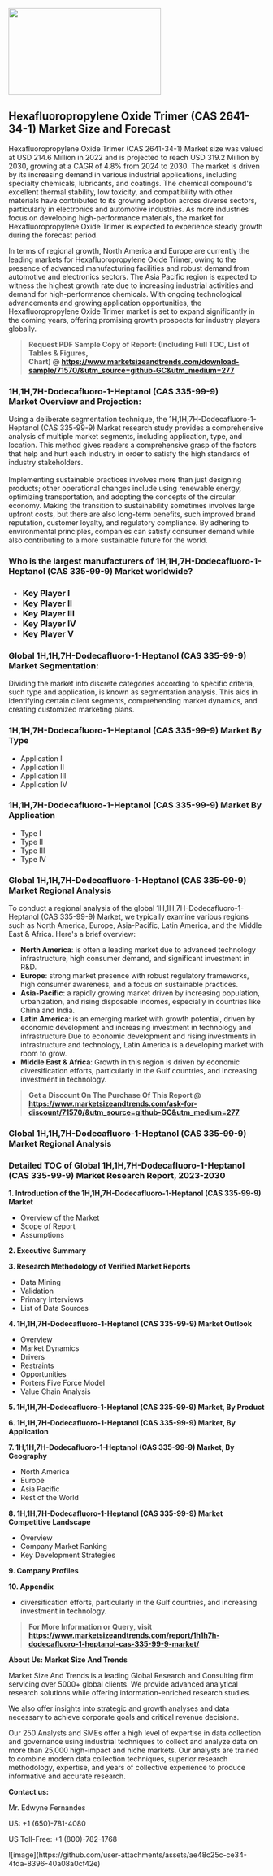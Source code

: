 <p><img class="alignnone size-medium wp-image-20088" src="https://ffe5etoiles.com/wp-content/uploads/2024/12/MST1-300x171.png" alt="" width="300" height="171" /></p><h2>Hexafluoropropylene Oxide Trimer (CAS 2641-34-1) Market Size and Forecast</h2><p>Hexafluoropropylene Oxide Trimer (CAS 2641-34-1) Market size was valued at USD 214.6 Million in 2022 and is projected to reach USD 319.2 Million by 2030, growing at a CAGR of 4.8% from 2024 to 2030. The market is driven by its increasing demand in various industrial applications, including specialty chemicals, lubricants, and coatings. The chemical compound's excellent thermal stability, low toxicity, and compatibility with other materials have contributed to its growing adoption across diverse sectors, particularly in electronics and automotive industries. As more industries focus on developing high-performance materials, the market for Hexafluoropropylene Oxide Trimer is expected to experience steady growth during the forecast period.</p><p>In terms of regional growth, North America and Europe are currently the leading markets for Hexafluoropropylene Oxide Trimer, owing to the presence of advanced manufacturing facilities and robust demand from automotive and electronics sectors. The Asia Pacific region is expected to witness the highest growth rate due to increasing industrial activities and demand for high-performance chemicals. With ongoing technological advancements and growing application opportunities, the Hexafluoropropylene Oxide Trimer market is set to expand significantly in the coming years, offering promising growth prospects for industry players globally.</p></p><blockquote id="" class=""><strong>Request PDF Sample Copy of Report: (Including Full TOC, List of Tables &amp; Figures, Chart)&nbsp;@&nbsp;<strong><a href="https://www.marketsizeandtrends.com/download-sample/71570/&utm_source=github-GC&utm_medium=277" target="_blank">https://www.marketsizeandtrends.com/download-sample/71570/&utm_source=github-GC&utm_medium=277</a></strong></strong></blockquote><h3 id="" class="">1H,1H,7H-Dodecafluoro-1-Heptanol (CAS 335-99-9) Market&nbsp;Overview and Projection:</h3><p id="" class="">Using a deliberate segmentation technique, the 1H,1H,7H-Dodecafluoro-1-Heptanol (CAS 335-99-9) Market research study provides a comprehensive analysis of multiple market segments, including application, type, and location. This method gives readers a comprehensive grasp of the factors that help and hurt each industry in order to satisfy the high standards of industry stakeholders. <br /> <br />Implementing sustainable practices involves more than just designing products; other operational changes include using renewable energy, optimizing transportation, and adopting the concepts of the circular economy. Making the transition to sustainability sometimes involves large upfront costs, but there are also long-term benefits, such improved brand reputation, customer loyalty, and regulatory compliance. By adhering to environmental principles, companies can satisfy consumer demand while also contributing to a more sustainable future for the world.</p><h3 id="" class="">Who is the largest manufacturers of&nbsp;1H,1H,7H-Dodecafluoro-1-Heptanol (CAS 335-99-9) Market worldwide?</h3><h3 class=""><p><ul><li>Key Player I </li><li> Key Player II </li><li> Key Player III </li><li> Key Player IV </li><li> Key Player V</li></ul></p></h3><h3 id="" class="">Global&nbsp;1H,1H,7H-Dodecafluoro-1-Heptanol (CAS 335-99-9) Market Segmentation:</h3><p id="" class="">Dividing the market into discrete categories according to specific criteria, such type and application, is known as segmentation analysis. This aids in identifying certain client segments, comprehending market dynamics, and creating customized marketing plans.</p><h3 id="" class="">1H,1H,7H-Dodecafluoro-1-Heptanol (CAS 335-99-9) Market&nbsp;By Type</h3><p><p><ul><li>Application I </li><li> Application II </li><li> Application III </li><li> Application IV</p></li></ul></p></p><h3 id="" class="">1H,1H,7H-Dodecafluoro-1-Heptanol (CAS 335-99-9) Market&nbsp;By Application</h3><p class=""><p><ul><li>Type I </li><li> Type II </li><li> Type III </li><li> Type IV</li></ul></p></p><h3 id="" class="">Global 1H,1H,7H-Dodecafluoro-1-Heptanol (CAS 335-99-9) Market Regional Analysis</h3><p id="" class="">To conduct a regional analysis of the global 1H,1H,7H-Dodecafluoro-1-Heptanol (CAS 335-99-9) Market, we typically examine various regions such as North America, Europe, Asia-Pacific, Latin America, and the Middle East &amp; Africa. Here's a brief overview:</p><ul><li><strong>North America</strong>: is often a leading market due to advanced technology infrastructure, high consumer demand, and significant investment in R&amp;D.</li><li><strong>Europe</strong>: strong market presence with robust regulatory frameworks, high consumer awareness, and a focus on sustainable practices.</li><li><strong>Asia-Pacific</strong>: a rapidly growing market driven by increasing population, urbanization, and rising disposable incomes, especially in countries like China and India.</li><li><strong>Latin America</strong>: is an emerging market with growth potential, driven by economic development and increasing investment in technology and infrastructure.Due to economic development and rising investments in infrastructure and technology, Latin America is a developing market with room to grow.</li><li><strong>Middle East &amp; Africa</strong>: Growth in this region is driven by economic diversification efforts, particularly in the Gulf countries, and increasing investment in technology.</li></ul><blockquote id="" class=""><strong>Get a Discount On The Purchase Of This Report @ <strong><a href="https://www.marketsizeandtrends.com/ask-for-discount/71570/&utm_source=github-GC&utm_medium=277" target="_blank">https://www.marketsizeandtrends.com/ask-for-discount/71570/&utm_source=github-GC&utm_medium=277</a></strong></strong></blockquote><h3 id="" class="">Global 1H,1H,7H-Dodecafluoro-1-Heptanol (CAS 335-99-9) Market Regional Analysis</h3><h3 id="" class="">Detailed TOC of Global 1H,1H,7H-Dodecafluoro-1-Heptanol (CAS 335-99-9) Market Research Report, 2023-2030</h3><p id="" class=""><strong>1. Introduction of the 1H,1H,7H-Dodecafluoro-1-Heptanol (CAS 335-99-9) Market</strong></p><ul><li>Overview of the Market</li><li>Scope of Report</li><li>Assumptions</li></ul><p id="" class=""><strong>2. Executive Summary</strong></p><p id="" class=""><strong>3. Research Methodology of Verified Market Reports</strong></p><ul><li>Data Mining</li><li>Validation</li><li>Primary Interviews</li><li>List of Data Sources</li></ul><p id="" class=""><strong>4. 1H,1H,7H-Dodecafluoro-1-Heptanol (CAS 335-99-9) Market Outlook</strong></p><ul><li>Overview</li><li>Market Dynamics</li><li>Drivers</li><li>Restraints</li><li>Opportunities</li><li>Porters Five Force Model</li><li>Value Chain Analysis</li></ul><p id="" class=""><strong>5. 1H,1H,7H-Dodecafluoro-1-Heptanol (CAS 335-99-9) Market, By Product</strong></p><p id="" class=""><strong>6. 1H,1H,7H-Dodecafluoro-1-Heptanol (CAS 335-99-9) Market, By Application</strong></p><p id="" class=""><strong>7. 1H,1H,7H-Dodecafluoro-1-Heptanol (CAS 335-99-9) Market, By Geography</strong></p><ul><li>North America</li><li>Europe</li><li>Asia Pacific</li><li>Rest of the World</li></ul><p id="" class=""><strong>8. 1H,1H,7H-Dodecafluoro-1-Heptanol (CAS 335-99-9) Market Competitive Landscape</strong></p><ul><li>Overview</li><li>Company Market Ranking</li><li>Key Development Strategies</li></ul><p id="" class=""><strong>9. Company Profiles</strong></p><p id="" class=""><strong>10. Appendix</strong></p><ul><li>diversification efforts, particularly in the Gulf countries, and increasing investment in technology.</li></ul><blockquote id="" class=""><strong>For More Information or Query, visit <strong><strong><a href="https://www.marketsizeandtrends.com/report/1h1h7h-dodecafluoro-1-heptanol-cas-335-99-9-market/" target="_blank">https://www.marketsizeandtrends.com/report/1h1h7h-dodecafluoro-1-heptanol-cas-335-99-9-market/</a></strong></strong></strong></blockquote><p id="" class=""><strong>About Us: Market Size And Trends</strong></p><p id="" class="">Market Size And Trends is a leading Global Research and Consulting firm servicing over 5000+ global clients. We provide advanced analytical research solutions while offering information-enriched research studies.</p><p id="" class="">We also offer insights into strategic and growth analyses and data necessary to achieve corporate goals and critical revenue decisions.</p><p id="" class="">Our 250 Analysts and SMEs offer a high level of expertise in data collection and governance using industrial techniques to collect and analyze data on more than 25,000 high-impact and niche markets. Our analysts are trained to combine modern data collection techniques, superior research methodology, expertise, and years of collective experience to produce informative and accurate research.</p><p id="" class=""><strong>Contact us:</strong></p><p id="" class="">Mr. Edwyne Fernandes</p><p id="" class="">US: +1 (650)-781-4080</p><p id="" class="">US Toll-Free: +1 (800)-782-1768</p>
![image](https://github.com/user-attachments/assets/ae48c25c-ce34-4fda-8396-40a08a0cf42e)
